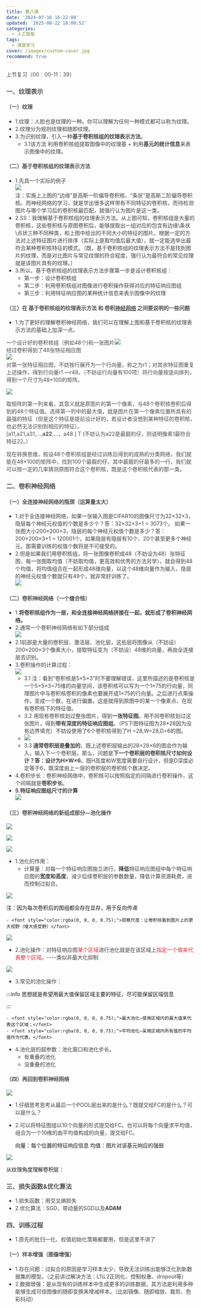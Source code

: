 ```yaml
---
title: 第八课
date: '2024-07-16 16:22:08'
updated: '2025-08-22 18:00:52'
categories:
  - 人工智能
tags:
  - 深度学习
cover: /images/custom-cover.jpg
recommend: true
---
```

<font style="color:rgb(77, 77, 77);">上节复习（00：00-11：39）</font>

### <font style="color:rgb(79, 79, 79);">一、纹理表示</font>
#### <font style="color:rgb(79, 79, 79);">（一）纹理</font>
+ <font style="color:rgba(0, 0, 0, 0.75);">1.纹理：人脸也是纹理的一种。你可以理解为任何一种模式都可以称为纹理。</font>
+ <font style="color:rgba(0, 0, 0, 0.75);">2.纹理分为规则纹理和随即纹理。</font>
+ <font style="color:rgba(0, 0, 0, 0.75);">3.为识别纹理，引入一种</font>**<font style="color:rgba(0, 0, 0, 0.75);">基于卷积核组的纹理表示方法</font>**<font style="color:rgba(0, 0, 0, 0.75);">。</font>
    - <font style="color:rgba(0, 0, 0, 0.75);">3.1该方法 利用卷积核组提取图像中的纹理基 + 利用</font>**<font style="color:rgba(0, 0, 0, 0.75);">基元的统计信息</font>**<font style="color:rgba(0, 0, 0, 0.75);">来表示图像中的纹理。</font>

#### <font style="color:rgb(79, 79, 79);">（二）基于卷积核组的纹理表示方法</font>
+ <font style="color:rgba(0, 0, 0, 0.75);">1.先具一个实际的例子  
</font>![](/images/80919ffb537322ee72217126a80e29b3.png)<font style="color:rgba(0, 0, 0, 0.75);">  
</font><font style="color:rgba(0, 0, 0, 0.75);">注：实施上上图的“边缘”是高斯一阶偏导卷积核、“条状”是高斯二阶偏导卷积核。而神经网络的学习，就是学出很多这样带有不同特征的卷积核，而待检测图片与哪个学习后的卷积核最匹配，就强行认为图片是这一类。</font>
+ <font style="color:rgba(0, 0, 0, 0.75);">2.SS：我理解基于卷积核组的纹理表示方法。从上图可知，卷积核组是大量的卷积核，这些卷积核与原图卷积后，能够提取出一组对应的包含有边缘\条状\点状三种不同种类，和上图中给出的不同大小的特征的图片。根据一定的方法对上述特征图片进行排序（实际上是取均值后最大值），就一定能选举出最符合某种卷积核特征的模式。（既，基于卷积核组的纹理表示方法不是找到图片的纹理，而是对比图片与常见纹理的符合程度，强行认为最符合的常见纹理就是该图片具有的纹理。）</font>
+ <font style="color:rgba(0, 0, 0, 0.75);">3.所以，基于卷积核组的纹理表示方法步骤第一步是设计卷积核组：</font>
    - <font style="color:rgba(0, 0, 0, 0.75);">第一步：设计卷积核组</font>
    - <font style="color:rgba(0, 0, 0, 0.75);">第二步：利用卷积核组对图像进行卷积操作获得对应的特征响应图组</font>
    - <font style="color:rgba(0, 0, 0, 0.75);">第三步：利用特征响应图的某种统计信息来表示图像中的纹理</font>

#### <font style="color:rgb(79, 79, 79);">（三）在 基于卷积核组的纹理表示方法 和 卷积</font>[<font style="color:rgb(79, 79, 79);">神经网络</font>](https://so.csdn.net/so/search?q=%E7%A5%9E%E7%BB%8F%E7%BD%91%E7%BB%9C&spm=1001.2101.3001.7020)<font style="color:rgb(79, 79, 79);"> </font><font style="color:rgb(79, 79, 79);">之间要说明的一些问题</font>
+ <font style="color:rgba(0, 0, 0, 0.75);">1.为了更好的理解卷积神经网络，我们可以在理解上图和基于卷积核的纹理表示方法的基础上加深一点。</font>

<font style="color:rgb(77, 77, 77);">一个设计好的卷积核组（例如48个)和一张图片</font>![](/images/04ac232a5610e81497a714f54b082b29.png)<font style="color:rgb(77, 77, 77);">  
</font><font style="color:rgb(77, 77, 77);">经过卷积得到了48张特征相应图  
</font>![](/images/e3703f6e1cd5ba2b470bfea145a8b949.png)<font style="color:rgb(77, 77, 77);">  
</font><font style="color:rgb(77, 77, 77);">对第一张特征相应图，不妨按行展开为一个行向量，称之为r1；对其余特征图重复上述操作，得到行向量r1 —r48。（不妨设行向量有100项）将行向量按竖向排列，得到一个尺寸为48*100的矩阵。</font>

![](/images/d0f12fd02ce6ddb01e39c3c133c6fc97.png)

<font style="color:rgb(77, 77, 77);">取矩阵的第一列来看，其意义就是原图片的第一个像素，与48个卷积核卷积后得到的48个特征值。选择第一列中的最大值，就是图片在第一个像素位置所具有的最强的特征（但是这个特征是提前设计好的，若设计者没想到某种特征的卷积核，也必然无法识别到相应的特征）。  
</font><font style="color:rgb(77, 77, 77);">[a11,a21,a31,…,</font>**<font style="color:rgb(77, 77, 77);">a22</font>**<font style="color:rgb(77, 77, 77);">,…，a48 ] T (不妨认为a22是最靓的仔，则说明像素1最符合特征22。）</font>

<font style="color:rgb(77, 77, 77);">现在转换思维，假设48个卷积核组是经过训练后得到的成熟的分类网络，我们就能在48*100的矩阵中，找到100个最靓的仔，其中最靓的仔最多的一行，我们就可以按一定的几率猜测原图符合这个卷积核，既是这个卷积核代表的那一类。</font>

### <font style="color:rgb(79, 79, 79);">二、卷积神经网络</font>
#### <font style="color:rgb(79, 79, 79);">（一）全连接神经网络的瓶颈（运算量太大）</font>
+ <font style="color:rgba(0, 0, 0, 0.75);">1.对于全连接神经网络，如果一张输入图是CIFAR10的图像尺寸为32×32×3，隐层每个神经元权值的个数是多少个？答：32×32×3+1 = 3073个。 如果一张图大小200×200×3，隐层的每个神经元权值个数是多少？答：200×200×3+1 = 120001个。如果隐层有隐层有10个、20个甚至更多个神经元，那需要训练的权值个数将是不可接受的。</font>
+ <font style="color:rgba(0, 0, 0, 0.75);">2.但是如果我们用卷积核组，将一张图像卷积成48（不妨设为48）张特征图，每一张图取均值（不妨取均值，更高效和优秀的方法另学），就会得到48个均值，将均值组合在一起形成48维向量，以这个48维向量作为输入，隐层的神经元权值个数就只有49个，就非常好训练了。  
</font>![](/images/d006fdb15e415f8b790f55aa3bede2d4.png)

#### <font style="color:rgb(79, 79, 79);">（二）卷积神经网络（一个缝合怪）</font>
+ <font style="color:rgba(0, 0, 0, 0.75);">1.</font>**<font style="color:rgba(0, 0, 0, 0.75);">将卷积核组作为一层，和全连接神经网络拼接在一起，就形成了卷积神经网络。</font>**
+ <font style="color:rgba(0, 0, 0, 0.75);">2.通常一个卷积神经网络有如下部分组成  
</font>![](/images/8834876161f9b74f1007b842fb14c30b.png)
+ <font style="color:rgba(0, 0, 0, 0.75);">2.1前部是大量的卷积层、激活层、池化层，这些层将图像从（不妨设）200×200×3个像素大小，提取特征变为（不妨设）48维的向量，再由全连接层去识别。</font>
+ <font style="color:rgba(0, 0, 0, 0.75);">3.卷积操作的计算过程：  
</font>![](/images/062c6fb7d38006da100092c7cd7667cc.png)
    - <font style="color:rgba(0, 0, 0, 0.75);">3.1 注：看到“卷积核是5×5×3”时不要理解错误，这里所描述的是卷积核是一个5×5×3=75维的向量空间，该卷积核可以写为一个1×75的行向量，同理图片中与卷积核卷积的像素也要展开成1×75的行向量。之后进行点乘操作，变成一个数，在进行偏置。这是就得到原图中的某一个像素点，在现有卷积核下的特征值。</font>
    - <font style="color:rgba(0, 0, 0, 0.75);">3.2 用现有卷积核划过整张图片，得到</font>**<font style="color:rgba(0, 0, 0, 0.75);">一张特征图</font>**<font style="color:rgba(0, 0, 0, 0.75);">。用不同卷积核划过这张图片，得到</font>**<font style="color:rgba(0, 0, 0, 0.75);">带有深度的特征响应图组</font>**<font style="color:rgba(0, 0, 0, 0.75);">。（PS下图特征图为28*28因为没有边界填充）不妨设使用了6个卷积核得到了H =28,W=28,D=6的图。</font>
    - ![](/images/61e47005ffbab1c03c5db64b23622a45.png)
    - <font style="color:rgba(0, 0, 0, 0.75);">3.3</font>**<font style="color:rgba(0, 0, 0, 0.75);"> 通常卷积层是叠加的</font>**<font style="color:rgba(0, 0, 0, 0.75);">，既上述卷积层输出的28×28×6的图会作为输入，输入下一个卷积层。那么，问题是</font>**<font style="color:rgba(0, 0, 0, 0.75);">下一个卷积层的卷积核尺寸如何设计？答：设计为H×W×6</font>**<font style="color:rgba(0, 0, 0, 0.75);">。既H高度和W宽度需要自行设计，但是D深度必定等于6，既深度由上一层的卷积层的卷积核个数决定。</font>
+ <font style="color:rgba(0, 0, 0, 0.75);">4.卷积步长：卷积神经网络中，卷积核可以按照指定的间隔进行卷积操作，这个间隔就是</font>**<font style="color:rgba(0, 0, 0, 0.75);">卷积步长</font>**<font style="color:rgba(0, 0, 0, 0.75);">。</font>
+ **<font style="color:rgba(0, 0, 0, 0.75);">5.特征响应图组尺寸的计算</font>**<font style="color:rgba(0, 0, 0, 0.75);">  
</font>![](/images/dff3736501d407ee3f0c93bc3fdbcdda.png)

#### <font style="color:rgb(79, 79, 79);">（三）卷积神经网络的新组成部分—池化操作</font>
![](/images/40888eab0d3e99149900093c7abeef94.png)

![](/images/7acf3990ed7ade6e895b176b8024323c.png)

![](/images/f899b33c861707c72567ee21d9b2150b.png)		

+ <font style="color:rgba(0, 0, 0, 0.75);">1.池化的作用：</font>
    - <font style="color:rgba(0, 0, 0, 0.75);">计算量：对每一个特征响应图独立进行，</font>**<font style="color:rgba(0, 0, 0, 0.75);">降低</font>**<font style="color:rgba(0, 0, 0, 0.75);">特征响应图组中每个特征响应图的</font>**<font style="color:rgba(0, 0, 0, 0.75);">宽度和高度</font>**<font style="color:rgba(0, 0, 0, 0.75);">，减少后续卷积层的参数数量，降低计算资源耗费，进而控制过拟合。</font>

![](/images/96b39a2396785752f4dfedd318551ecb.png)

注：因为每次卷积后的图组都会存在显存，用于反向传递

    - <font style="color:rgba(0, 0, 0, 0.75);">观察尺度：让卷积核看到图片上的更大视野（增大感受野）</font>

![](/images/ec0c3fe57a4527529a6b022ad7a10564.png)

+ <font style="color:rgba(0, 0, 0, 0.75);">2.池化操作：对特征响应图</font><font style="color:#DF2A3F;">某个区域</font><font style="color:rgba(0, 0, 0, 0.75);">进行池化就是在该区域上</font><font style="color:#DF2A3F;">指定一个值来代表整个区域</font><font style="color:rgba(0, 0, 0, 0.75);">。----类似非最大化抑制</font>

![](/images/d78e68dc9dd97b65fadf0e50c090753d.png)

+ <font style="color:rgba(0, 0, 0, 0.75);">3.常见的池化操作：</font>

:::info
思想就是希望用最大值保留区域主要的特征，尽可能保留区域信息

:::

    - <font style="color:rgba(0, 0, 0, 0.75);">最大池化—使用区域内的最大值来代表这个区域；</font>
    - <font style="color:rgba(0, 0, 0, 0.75);">平均池化—采用区域内所有值的平均值作为代表。</font>
+ <font style="color:rgba(0, 0, 0, 0.75);">4.池化层的超参数：池化窗口和池化步长。</font>
    - <font style="color:rgba(0, 0, 0, 0.75);">有重叠的池化</font>
    - <font style="color:rgba(0, 0, 0, 0.75);">没重叠的池化</font>

#### <font style="color:rgb(79, 79, 79);">（四）再回到卷积神经网络</font>
![](/images/13084c853ebca7cdd32727ed8a95722e.png)

+ <font style="color:rgba(0, 0, 0, 0.75);">1.仔细思考思考从最后一个POOL层出来的是什么？既提交给FC的是什么？可以是什么？</font>
+ <font style="color:rgba(0, 0, 0, 0.75);">2.可以将特征图组以10个向量的形式提交给FC。也可以将每个向量求平均值，组合为一个10维的由平均值构成的向量，提交给FC。</font>

 	向量：每个位置的特征响应信息		     			均值：图片对该基元响应的强弱

![](/images/53884edbffa815da1257863b2e08f9c5.png)

从纹理角度理解卷积层：

### <font style="color:rgb(79, 79, 79);">三、损失函数&优化算法</font>
+ <font style="color:rgba(0, 0, 0, 0.75);">1.损失函数：用交叉熵损失</font>
+ <font style="color:rgba(0, 0, 0, 0.75);">2.优化算法：SGD、带动量的SGD以及</font>**<font style="color:rgba(0, 0, 0, 0.75);">ADAM</font>**

### <font style="color:rgb(79, 79, 79);">四、训练过程</font>
+ <font style="color:rgba(0, 0, 0, 0.75);">1.原先的批归一化、权值初始化策略都要用，但是这里不讲了</font>

#### <font style="color:rgb(79, 79, 79);">（一）样本增强（图像增强）</font>
+ <font style="color:rgba(0, 0, 0, 0.75);">1.存在问题：过拟合的原因是学习样本太少，导致无法训练出能够泛化到新数据集的模型。（之前讲过解决方法：L1\L2正则化、控制权重、dropout等）</font>
+ <font style="color:rgba(0, 0, 0, 0.75);">2.数据增强：是从现有的训练样本中生成更多的训练数据，其方法是利用多种能够生成可信图像的随即变换来增减样本。（比如镜像、随即缩放、裁剪、色彩抖动）</font>
